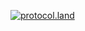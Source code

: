 [![protocol.land](https://arweave.net/eZp8gOeR8Yl_cyH9jJToaCrt2He1PHr0pR4o-mHbEcY)](https://protocol.land/#/repository/FIOxtEVncJ0My6XySwoNj25aTQofUIM-hCGNAy3uHVc)
